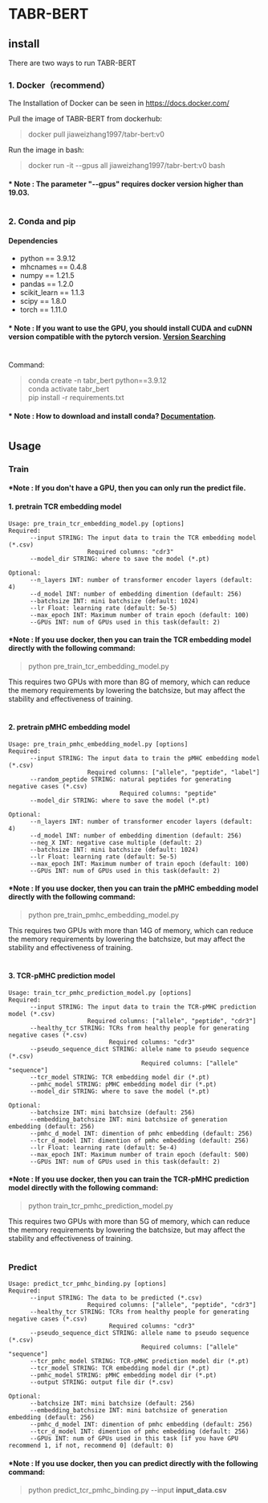 
# TABR-BERT

## install
There are two ways to run TABR-BERT

### 1. Docker（recommend）
The Installation of Docker can be seen in https://docs.docker.com/

Pull the image of TABR-BERT from dockerhub:

>docker pull jiaweizhang1997/tabr-bert:v0

Run the image in bash:

>docker run -it --gpus all jiaweizhang1997/tabr-bert:v0 bash
#### * Note : The parameter "--gpus" requires docker version higher than 19.03.
#
### 2. Conda and pip

#### Dependencies

-   python == 3.9.12
-   mhcnames == 0.4.8
-   numpy == 1.21.5
-   pandas == 1.2.0
-   scikit_learn == 1.1.3
-   scipy == 1.8.0
-   torch == 1.11.0

#### * Note : If you want to use the GPU, you should install CUDA and cuDNN version compatible with the pytorch version. [Version Searching](https://pytorch.org/)
#
Command:

> conda create -n tabr_bert python==3.9.12  
> conda activate tabr_bert  
> pip install -r requirements.txt  


#### * Note : How to download and install conda? [Documentation](https://docs.conda.io/en/latest/miniconda.html).
#

## Usage

### Train
#### *Note : If you don't have a GPU, then you can only run the predict file.

#### 1. pretrain TCR embedding model

```
Usage: pre_train_tcr_embedding_model.py [options]
Required:
      --input STRING: The input data to train the TCR embedding model (*.csv) 
                      Required columns: "cdr3"
      --model_dir STRING: where to save the model (*.pt)

Optional:
      --n_layers INT: number of transformer encoder layers (default: 4)
      --d_model INT: number of embedding dimention (default: 256)
      --batchsize INT: mini batchsize (default: 1024)
      --lr Float: learning rate (default: 5e-5)
      --max_epoch INT: Maximum number of train epoch (default: 100)
      --GPUs INT: num of GPUs used in this task(default: 2)
```

#### *Note : If you use docker, then you can train the TCR embedding model directly with the following command:  

>python pre_train_tcr_embedding_model.py

This requires two GPUs with more than 8G of memory, which can reduce the memory requirements by lowering the batchsize, but may affect the stability and effectiveness of training.
#

#### 2. pretrain pMHC embedding model

```
Usage: pre_train_pmhc_embedding_model.py [options]
Required:
      --input STRING: The input data to train the pMHC embedding model (*.csv) 
                      Required columns: ["allele", "peptide", "label"]
      --random_peptide STRING: natural peptides for generating negative cases (*.csv)
                               Required columns: "peptide"      
      --model_dir STRING: where to save the model (*.pt)

Optional:
      --n_layers INT: number of transformer encoder layers (default: 4)
      --d_model INT: number of embedding dimention (default: 256)
      --neg_X INT: negative case multiple (default: 2)
      --batchsize INT: mini batchsize (default: 1024)
      --lr Float: learning rate (default: 5e-5)
      --max_epoch INT: Maximum number of train epoch (default: 100)
      --GPUs INT: num of GPUs used in this task(default: 2)
```

#### *Note : If you use docker, then you can train the pMHC embedding model directly with the following command:  

>python pre_train_pmhc_embedding_model.py

This requires two GPUs with more than 14G of memory, which can reduce the memory requirements by lowering the batchsize, but may affect the stability and effectiveness of training.
#

#### 3. TCR-pMHC prediction model

```
Usage: train_tcr_pmhc_prediction_model.py [options]
Required:
      --input STRING: The input data to train the TCR-pMHC prediction model (*.csv) 
                      Required columns: ["allele", "peptide", "cdr3"]
      --healthy_tcr STRING: TCRs from healthy people for generating negative cases (*.csv)
                            Required columns: "cdr3" 
      --pseudo_sequence_dict STRING: allele name to pseudo sequence (*.csv)
                                     Required columns: ["allele" "sequence"]    
      --tcr_model STRING: TCR embedding model dir (*.pt)
      --pmhc_model STRING: pMHC embedding model dir (*.pt)                          
      --model_dir STRING: where to save the model (*.pt)

Optional:
      --batchsize INT: mini batchsize (default: 256)
      --embedding_batchsize INT: mini batchsize of generation embedding (default: 256)
      --pmhc_d_model INT: dimention of pmhc embedding (default: 256)
      --tcr_d_model INT: dimention of pmhc embedding (default: 256)
      --lr Float: learning rate (default: 5e-4)
      --max_epoch INT: Maximum number of train epoch (default: 500)
      --GPUs INT: num of GPUs used in this task(default: 2)
```
#### *Note : If you use docker, then you can train the TCR-pMHC prediction model directly with the following command:  

>python train_tcr_pmhc_prediction_model.py

This requires two GPUs with more than 5G of memory, which can reduce the memory requirements by lowering the batchsize, but may affect the stability and effectiveness of training.
#
### Predict
```
Usage: predict_tcr_pmhc_binding.py [options]
Required:
      --input STRING: The data to be predicted (*.csv) 
                      Required columns: ["allele", "peptide", "cdr3"]
      --healthy_tcr STRING: TCRs from healthy people for generating negative cases (*.csv)
                            Required columns: "cdr3" 
      --pseudo_sequence_dict STRING: allele name to pseudo sequence (*.csv)
                                     Required columns: ["allele" "sequence"]   
      --tcr_pmhc_model STRING: TCR-pMHC prediction model dir (*.pt)
      --tcr_model STRING: TCR embedding model dir (*.pt)
      --pmhc_model STRING: pMHC embedding model dir (*.pt)                           
      --output STRING: output file dir (*.csv)

Optional:
      --batchsize INT: mini batchsize (default: 256)
      --embedding_batchsize INT: mini batchsize of generation embedding (default: 256)
      --pmhc_d_model INT: dimention of pmhc embedding (default: 256)
      --tcr_d_model INT: dimention of pmhc embedding (default: 256)
      --GPUs INT: num of GPUs used in this task [if you have GPU recommend 1, if not, recommend 0] (default: 0)
```
#### *Note : If you use docker, then you can predict directly with the following command:  

>python predict_tcr_pmhc_binding.py --input **input_data.csv**